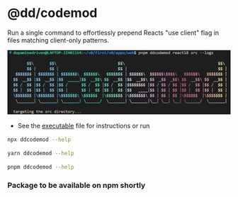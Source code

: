 # @dd/codemod

Run a single command to effortlessly prepend Reacts "use client" flag in files matching client-only patterns.

![ddcodemod](./public/ddcodemod.png)

- See the [executable](./src/bin/init.ts) file for instructions or run

```bash
npx ddcodemod --help
```

```bash
yarn ddcodemod --help
```

```bash
pnpm ddcodemod --help
```

### Package to be available on npm shortly
